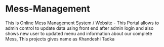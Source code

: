 # Mess-Management
This is Online Mess Management System / Website - This Portal allows to admin control to update data using front end after admin login and also shows new user to updated menu and information about our complete Mess, This projects gives name as Khandeshi Tadka

